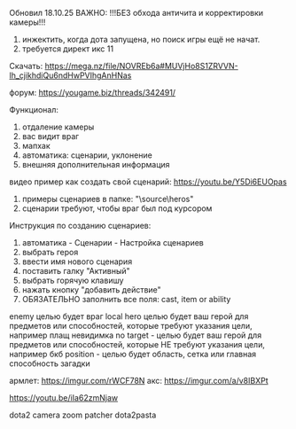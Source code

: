 Обновил 18.10.25 ВАЖНО: !!!БЕЗ обхода античита и корректировки камеры!!!
1) инжектить, когда дота запущена, но поиск игры ещё не начат.
2) требуется директ икс 11

Скачать: https://mega.nz/file/NOVREb6a#MUVjHo8S1ZRVVN-lh_cjikhdiQu6ndHwPVIhgAnHNas

форум: https://yougame.biz/threads/342491/

Функционал:
1) отдаление камеры
2) вас видит враг
3) мапхак
4) автоматика: сценарии, уклонение
5) внешняя дополнительная информация

видео пример как создать свой сценарий: https://youtu.be/Y5Di6EUOpas

1) примеры сценариев в папке: "\source\heros\"
2) сценарии требуют, чтобы враг был под курсором

Инструкция по созданию сценариев:

1) автоматика - Сценарии - Настройка сценариев
2) выбрать героя
3) ввести имя нового сценария
4) поставить галку "Активный"
5) выбрать горячую клавишу
6) нажать кнопку "добавить действие"
7) ОБЯЗАТЕЛЬНО заполнить все поля: cast, item or ability

enemy целью будет враг
local hero целью будет ваш герой для предметов или способностей, которые требуют указания цели, например плащ невидимка
no target - целью будет ваш герой для предметов или способностей, которые НЕ требуют указания цели, например бкб
position - целью будет область, сетка или главная способность загадки 

армлет: https://imgur.com/rWCF78N
акс: https://imgur.com/a/v8IBXPt

https://youtu.be/iIa62zmNjaw

dota2 camera zoom patcher dota2pasta
